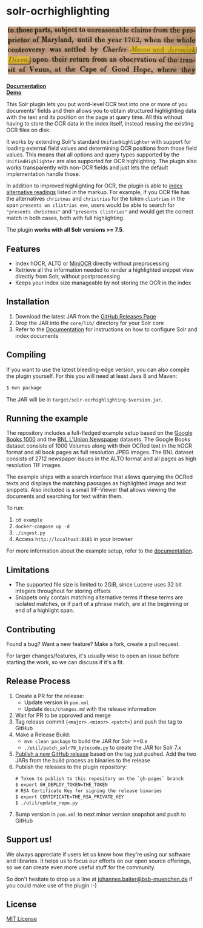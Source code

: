 # solr-ocrhighlighting

![](docs/img/snippet.png)

**[Documentation](https://dbmdz.github.io/solr-ocrhighlighting)**<br>
**[Demo](https://ocrhl.jbaiter.de)**

This Solr plugin lets you put word-level OCR text into one or more of you documents'
fields and then allows you to obtain structured highlighting data with the text
and its position on the page at query time. All this without having to store
the OCR data in the index itself, instead reusing the existing OCR files on disk.

It works by extending Solr's standard `UnifiedHighlighter` with support for
loading external field values and determining OCR positions from those field
values. This means that all options and query types supported by the
`UnifiedHighlighter` are also supported for OCR highlighting. The plugin also
works transparently with non-OCR fields and just lets the default
implementation handle those.

In addition to improved highlighting for OCR, the plugin is able to [index
alternative readings](https://dbmdz.github.io/solr-ocrhighlighting/latest/alternatives/)
listed in the markup. For example, if you OCR file
has the alternatives `christmas` and `christrias` for the token
`clistrias` in the span `presents on clistrias eve`, users would be able
to search for `"presents christmas"` and `"presents clistrias"` and would
get the correct match in both cases, both with full highlighting.

The plugin **works with all Solr versions >= 7.5**.

## Features
- Index hOCR, ALTO or [MiniOCR](https://dbmdz.github.io/solr-ocrhighlighting/latest/formats/#miniocr) directly without preprocessing
- Retrieve all the information needed to render a highlighted snippet view directly from Solr, without postprocessing
- Keeps your index size manageable by not storing the OCR in the index

## Installation

1. Download the latest JAR from the [GitHub Releases Page](https://github.com/dbmdz/solr-ocrhighlighting/releases)
2. Drop the JAR into the `core/lib/` directory for your Solr core
3. Refer to the [Documentation](https://dbmdz.github.io/solr-ocrhighlighting)
   for instructions on how to configure Solr and index documents

## Compiling
If you want to use the latest bleeding-edge version, you can also compile the plugin yourself.
For this you will need at least Java 8 and Maven:

```sh
$ mvn package
```

The JAR will be in `target/solr-ocrhighlighting-$version.jar`.

## Running the example


The repository includes a full-fledged example setup based on the [Google
Books 1000](http://yaroslavvb.blogspot.com/2011/11/google1000-dataset_09.html)
and the [BNL L'Union Newspaper](https://data.bnl.lu/data/historical-newspapers/) datasets.
The Google Books dataset consists of 1000 Volumes along with their OCRed text
in the hOCR format and all book pages as full resolution JPEG images.
The BNL dataset consists of 2712 newspaper issues in the ALTO format and all
pages as high resolution TIF images.

The example ships with a search interface that allows querying the OCRed texts and displays
the matching passages as highlighted image and text snippets. Also included
is a small IIIF-Viewer that allows viewing the documents and searching for
text within them.

To run:

1. `cd example`
2. `docker-compose up -d`
3. `./ingest.py`
4. Access `http://localhost:8181` in your browser

For more information about the example setup, refer to the [documentation](https://dbmdz.github.io/solr-ocrhighlighting/latest/example/).


## Limitations

- The supported file size is limited to 2GiB, since Lucene uses 32 bit integers throughout for storing offsets
- Snippets only contain matching alternative terms if these terms are isolated matches, or if part of
  a phrase match, are at the beginning or end of a highlight span.


## Contributing

Found a bug? Want a new feature? Make a fork, create a pull request.

For larger changes/features, it's usually wise to open an issue before starting
the work, so we can discuss if it's a fit.

## Release Process
1. Create a PR for the release:
    - Update version in `pom.xml`
    - Update `docs/changes.md` with the release information
2. Wait for PR to be approved and merge
3. Tag release commit (`<major>.<minor>.<patch>`) and push the tag to GitHub
4. Make a Release Build:
    - `mvn clean package` to build the JAR for Solr >=8.x
    - `./util/patch_solr78_bytecode.py` to create the JAR for Solr 7.x
5. [Publish a new GitHub release](https://github.com/dbmdz/solr-ocrhighlighting/releases/new)
   based on the tag just pushed. Add the two JARs from the build process as binaries
   to the release
6. Publish the releases to the plugin repository:
   ```
   # Token to publish to this repository on the `gh-pages` branch
   $ export GH_DEPLOY_TOKEN=THE_TOKEN
   # RSA Certificate Key for signing the release binaries
   $ export CERTIFICATE=THE_RSA_PRIVATE_KEY
   $ ./util/update_repo.py
   ```
7. Bump version in `pom.xml` to next minor version snapshot and push to GitHub

## Support us!

We always appreciate if users let us know how they're using our software and
libraries. It helps us to focus our efforts on our open source offerings, so we
can create even more useful stuff for the community.

So don't hesitate to drop us a line at
[johannes.baiter@bsb-muenchen.de](mailto:johannes.baiter@bsb-muenchen.de) if you could make use of
the plugin :-)

## License

[MIT License](https://github.com/dbmdz/solr-ocrhighlighting/blob/master/LICENSE)

